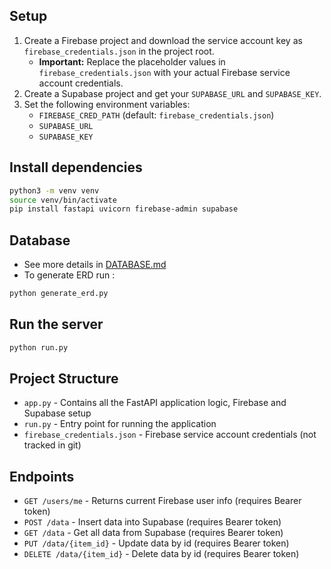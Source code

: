 ## Setup

1. Create a Firebase project and download the service account key as `firebase_credentials.json` in the project root.
   - **Important:** Replace the placeholder values in `firebase_credentials.json` with your actual Firebase service account credentials.
2. Create a Supabase project and get your `SUPABASE_URL` and `SUPABASE_KEY`.
3. Set the following environment variables:
   - `FIREBASE_CRED_PATH` (default: `firebase_credentials.json`)
   - `SUPABASE_URL`
   - `SUPABASE_KEY`

## Install dependencies

```bash
python3 -m venv venv
source venv/bin/activate
pip install fastapi uvicorn firebase-admin supabase
```

## Database 
- See more details in [DATABASE.md](DATABASE.md)
- To generate ERD run : 
```bash 
python generate_erd.py 
```


## Run the server

```bash
python run.py
```

## Project Structure

- `app.py` - Contains all the FastAPI application logic, Firebase and Supabase setup
- `run.py` - Entry point for running the application
- `firebase_credentials.json` - Firebase service account credentials (not tracked in git)

## Endpoints

- `GET /users/me` - Returns current Firebase user info (requires Bearer token)
- `POST /data` - Insert data into Supabase (requires Bearer token)
- `GET /data` - Get all data from Supabase (requires Bearer token)
- `PUT /data/{item_id}` - Update data by id (requires Bearer token)
- `DELETE /data/{item_id}` - Delete data by id (requires Bearer token) 